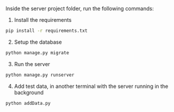 Inside the server project folder, run the following commands:

1. Install the requirements

```bash
pip install -r requirements.txt
```

2. Setup the database

```bash
python manage.py migrate
```

3. Run the server

```bash
python manage.py runserver
```

4. Add test data, in another terminal with the server running in the background

```bash
python addData.py
```
